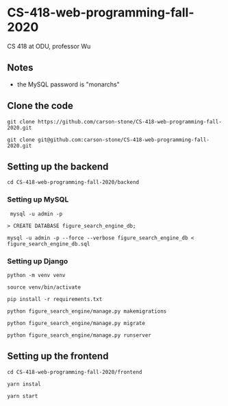 # CS-418-web-programming-fall-2020
CS 418 at ODU, professor Wu

## Notes
- the MySQL password is "monarchs"



## Clone the code
`git clone https://github.com/carson-stone/CS-418-web-programming-fall-2020.git`

`git clone git@github.com:carson-stone/CS-418-web-programming-fall-2020.git`


## Setting up the backend
`cd CS-418-web-programming-fall-2020/backend`

### Setting up MySQL
` mysql -u admin -p`

`> CREATE DATABASE figure_search_engine_db;`

`mysql -u admin -p --force --verbose figure_search_engine_db < figure_search_engine_db.sql`

### Setting up Django
`python -m venv venv`

`source venv/bin/activate`

`pip install -r requirements.txt`

`python figure_search_engine/manage.py makemigrations`

`python figure_search_engine/manage.py migrate`

`python figure_search_engine/manage.py runserver`



## Setting up the frontend
`cd CS-418-web-programming-fall-2020/frontend`

`yarn instal`

`yarn start`
